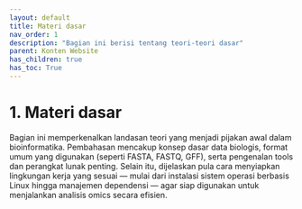 ```yaml
---
layout: default
title: Materi dasar
nav_order: 1
description: "Bagian ini berisi tentang teori-teori dasar"
parent: Konten Website 
has_children: true
has_toc: True
---
```


# 1. Materi dasar

Bagian ini memperkenalkan landasan teori yang menjadi pijakan awal dalam bioinformatika. Pembahasan mencakup konsep dasar data biologis, format umum yang digunakan (seperti FASTA, FASTQ, GFF), serta pengenalan tools dan perangkat lunak penting. Selain itu, dijelaskan pula cara menyiapkan lingkungan kerja yang sesuai — mulai dari instalasi sistem operasi berbasis Linux hingga manajemen dependensi — agar siap digunakan untuk menjalankan analisis omics secara efisien.
